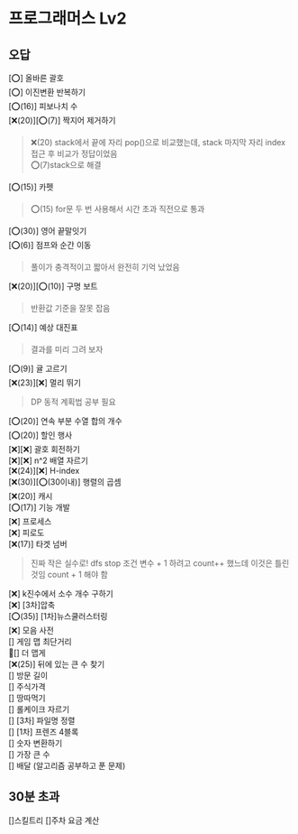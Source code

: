# 프로그래머스 Lv2

## 오답

[⭕] 올바른 괄호</br>
[⭕] 이진변환 반복하기</br>
[⭕(16)] 피보나치 수</br>
[❌(20)][⭕(7)] 짝지어 제거하기</br>

> ❌(20) stack에서 끝에 자리 pop()으로 비교했는데, stack 마지막 자리 index 접근 후 비교가 정답이었음</br>
> ⭕(7)stack으로 해결

[⭕(15)] 카펫</br>

> ⭕(15) for문 두 번 사용해서 시간 초과 직전으로 통과

[⭕(30)] 영어 끝말잇기</br>
[⭕(6)] 점프와 순간 이동</br>

> 풀이가 충격적이고 짧아서 완전히 기억 났었음

[❌(20)][⭕(10)] 구명 보트</br>

> 반환값 기준을 잘못 잡음

[⭕(14)] 예상 대진표</br>

> 결과를 미리 그려 보자

[⭕(9)] 귤 고르기</br>
[❌(23)][❌] 멀리 뛰기</br>

> DP 동적 계획법 공부 필요

[⭕(20)] 연속 부분 수열 합의 개수</br>
[⭕(20)] 할인 행사</br>
[❌][❌] 괄호 회전하기</br>
[❌][❌] n^2 배열 자르기</br>
[❌(24)][❌] H-index</br>
[❌(30)][⭕(30이내)] 행렬의 곱셈</br>
[❌(20)] 캐시</br>
[⭕(17)] 기능 개발</br>
[❌] 프로세스</br>
[❌] 피로도</br>
[❌(17)] 타겟 넘버</br>

> 진짜 작은 실수로! dfs stop 조건 변수 + 1 하려고
> count++ 했느데 이것은 틀린 것임 count + 1 해야 함

[❌] k진수에서 소수 개수 구하기</br>
[❌] [3차]압축</br>
[⭕(35)] [1차]뉴스쿨러스터링</br>
[❌] 모음 사전</br>
[] 게임 맵 최단거리</br>
🥲[] 더 맵게</br>
[❌(25)] 뒤에 있는 큰 수 찾기</br>
[] 방문 길이</br>
[] 주식가격</br>
[] 땅따먹기</br>
[] 롤케이크 자르기</br>
[] [3차] 파일명 정렬 </br>
[] [1차] 프렌즈 4블록 </br>
[] 숫자 변환하기 </br>
[] 가장 큰 수</br>
[] 배달 (알고리즘 공부하고 푼 문제) </br>

## 30분 초과

[]스킬트리
[]주차 요금 계산
